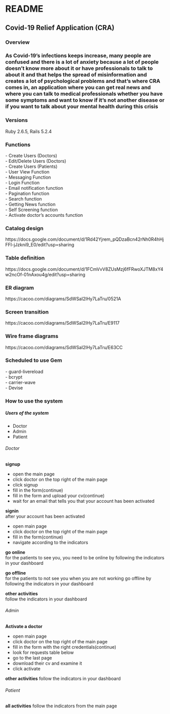 # README

<h2>Covid-19 Relief Application (CRA)</h2>

<h3>Overview<h3>

As Covid-19’s infections keeps increase, many people are confused and there is a lot of anxiety because a lot of people doesn’t know more about it or have professionals to talk to about it and that helps the spread of misinformation and creates a lot of psychological problems and that’s where CRA comes in, an application where you can get real news and where you can talk to medical professionals whether you have some symptoms and want to know if it’s not another disease or if you want to talk about your mental health during this crisis

<h3>Versions</h3>

Ruby 2.6.5, Rails 5.2.4

<h3>Functions</h3>
- Create Users (Doctors)<br>
- Edit/Delete Users (Doctors)<br>
- Create Users (Patients)<br>
- User View Function<br>
- Messaging Function<br>
- Login Function<br>
- Email notification function<br>
- Pagination function<br>
- Search function<br>
- Getting News function<br>
- Self Screening function<br>
- Activate doctor’s accounts function

<h3>Catalog design</h3>
https://docs.google.com/document/d/1Rd42Yjrem_pQDzaBcn42rNh0R4hHjFFI-jJzkni9_E0/edit?usp=sharing

<h3>Table definition</h3>
https://docs.google.com/document/d/1FCmVvV8ZUsMzj6fFRwoXJTM8xY4w2ncOf-01nAxou4g/edit?usp=sharing

<h3>ER diagram</h3>
https://cacoo.com/diagrams/SdWSaI2lHy7LaTru/0521A

<h3>Screen transition</h3>
https://cacoo.com/diagrams/SdWSaI2lHy7LaTru/E9117

<h3>Wire frame diagrams</h3>
https://cacoo.com/diagrams/SdWSaI2lHy7LaTru/E63CC

<h3>Scheduled to use Gem</h3>
- guard-livereload<br>
- bcrypt<br>
- carrier-wave<br>
- Devise

<h3>How to use the system</h3>

<h5>Users of the system</h5>

- Doctor
- Admin
- Patient

<h6>Doctor</h6>

**signup**
- open the main page
- click doctor on the top right of the main page
- click signup
- fill in the form(continue)
- fill in the form and upload your cv(continue)
- wait for an email that tells you that your account has been activated

**signin**<br>
after your account has been activated
- open main page
- click doctor on the top right of the main page
- fill in the form(continue)
- navigate according to the indicators

**go online**<br>
for the patients to see you, you need to be online by following the indicators in your dashboard

**go offline**<br>
for the patients to not see you when you are not working go offline by following the indicators in your dashboard

**other activities**<br>
follow the indicators in your dashboard

<h6>Admin</h6>

**Activate a doctor**
- open main page
- click doctor on the top right of the main page
- fill in the form with the right credentials(continue)
- look for requests table below
- go to the last page
- download their cv and examine it
- click activate

**other activities**
follow the indicators in your dashboard

<h6>Patient</h6>

**all activities**
follow the indicators from the main page
